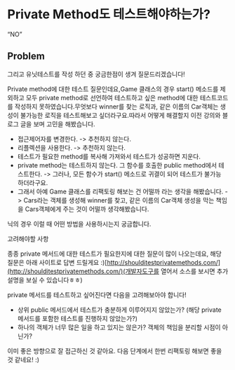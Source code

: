 # Private Method도 테스트해야하는가?

“NO”

## Problem

그리고 유닛테스트를 작성 하던 중 궁금한점이 생겨 질문드리겠습니다!

Private method에 대한 테스트 질문인데요,Game 클래스의 경우 start() 메소드를 제외하고 모두 private method로 선언하여 테스트하고 싶은 method에 대한 테스트코드를 작성하지 못하였습니다.무엇보다 winner를 찾는 로직과, 같은 이름의 Car객체는 생성이 불가능한 로직을 테스트해보고 싶더라구요.따라서 어떻게 해결할지 이전 강의와 블로그 글을 보며 고민을 해봤습니다.

- 접근제어자를 변경한다. -> 추천하지 않는다.
- 리플렉션을 사용한다. -> 추천하지 않는다.
- 테스트가 필요한 method를 복사해 가져와서 테스트가 성공하면 지운다.
- private method는 테스트하지 않는다. 그 함수를 호출한 public method에서 테스트한다. -> 그러나, 모든 함수가 start() 메소드로 귀결이 되어 테스트가 불가능 하더라구요.
- 그래서 아예 Game 클래스를 리팩토링 해보는 건 어떨까 라는 생각을 해봤습니다. -> Cars라는 객체를 생성해 winner를 찾고, 같은 이름의 Car객체 생성을 막는 책임을 Cars객체에게 주는 것이 어떨까 생각해봤습니다.

닉의 경우 이럴 때 어떤 방법을 사용하시는지 궁금합니다.

고려해야할 사항

종종 private 메서드에 대한 테스트가 필요한지에 대한 질문이 많이 나오는데요, 해당 질문은 아래 사이트로 답변 드릴게요 :)[http://shoulditestprivatemethods.com/](http://shoulditestprivatemethods.com/)(개발자도구를 열어서 소스를 보시면 추가 설명을 보실 수 있습니다ㅎㅎ)

private 메서드를 테스트하고 싶어진다면 다음을 고려해보아야 합니다!

- 상위 public 메서드에서 테스트가 충분하게 이루어지지 않았는가? (해당 private 메서드를 포함한 테스트를 진행하지 않았는가?)
- 하나의 객체가 너무 많은 일을 하고 있지는 않은가? 객체의 책임을 분리할 시점이 아닌가?

이미 좋은 방향으로 잘 접근하신 것 같아요. 다음 단계에서 한번 리팩토링 해보면 좋을 것 같네요! :)